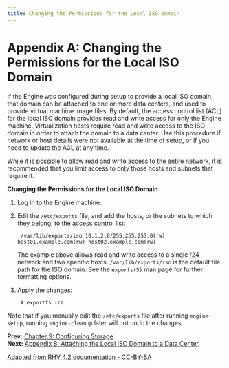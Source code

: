 ```yaml
---
title: Changing the Permissions for the Local ISO Domain
---
```


# Appendix A: Changing the Permissions for the Local ISO Domain

If the Engine was configured during setup to provide a local ISO domain, that domain can be attached to one or more data centers, and used to provide virtual machine image files. By default, the access control list (ACL) for the local ISO domain provides read and write access for only the Engine machine. Virtualization hosts require read and write access to the ISO domain in order to attach the domain to a data center. Use this procedure if network or host details were not available at the time of setup, or if you need to update the ACL at any time.

While it is possible to allow read and write access to the entire network, it is recommended that you limit access to only those hosts and subnets that require it.

**Changing the Permissions for the Local ISO Domain**

1. Log in to the Engine machine.

2. Edit the `/etc/exports` file, and add the hosts, or the subnets to which they belong, to the access control list:

        /var/lib/exports/iso 10.1.2.0/255.255.255.0(rw) host01.example.com(rw) host02.example.com(rw)

    The example above allows read and write access to a single /24 network and two specific hosts. `/var/lib/exports/iso` is the default file path for the ISO domain. See the `exports(5)` man page for further formatting options.

3. Apply the changes:

        # exportfs -ra

Note that if you manually edit the `/etc/exports` file after running `engine-setup`, running `engine-cleanup` later will not undo the changes.

**Prev:** [Chapter 9: Configuring Storage](chap-Configuring_Storage) <br>
**Next:** [Appendix B: Attaching the Local ISO Domain to a Data Center](appe-Attaching_the_Local_ISO_Domain_to_a_Data_Center)

[Adapted from RHV 4.2 documentation - CC-BY-SA](https://access.redhat.com/documentation/en-us/red_hat_virtualization/4.2/html/installation_guide/appe-changing_the_permissions_for_the_local_iso_domain)
